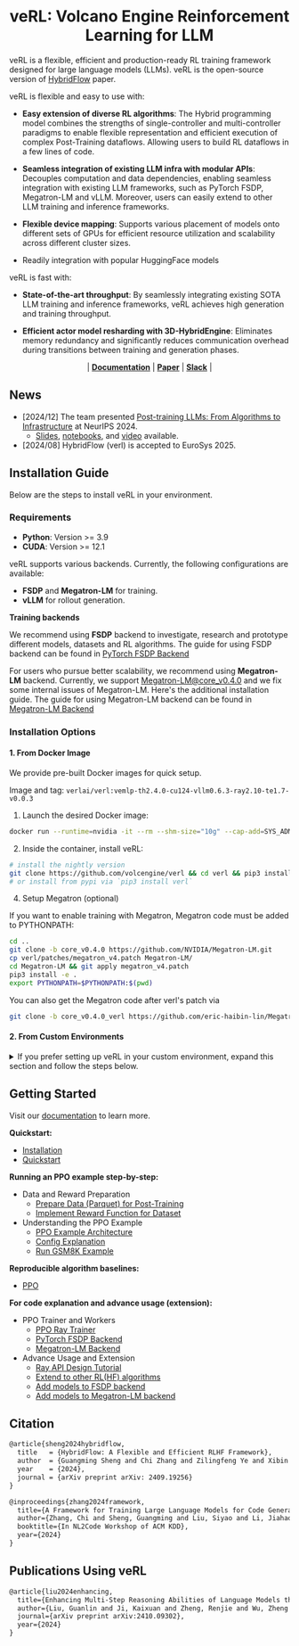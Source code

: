 <h1 style="text-align: center;">veRL: Volcano Engine Reinforcement Learning for LLM</h1>

veRL is a flexible, efficient and production-ready RL training framework designed for large language models (LLMs). veRL is the open-source version of [HybridFlow](https://arxiv.org/abs/2409.19256v2) paper.

veRL is flexible and easy to use with:

- **Easy extension of diverse RL algorithms**: The Hybrid programming model combines the strengths of single-controller and multi-controller paradigms to enable flexible representation and efficient execution of complex Post-Training dataflows. Allowing users to build RL dataflows in a few lines of code.

- **Seamless integration of existing LLM infra with modular APIs**: Decouples computation and data dependencies, enabling seamless integration with existing LLM frameworks, such as PyTorch FSDP, Megatron-LM and vLLM. Moreover, users can easily extend to other LLM training and inference frameworks.

- **Flexible device mapping**: Supports various placement of models onto different sets of GPUs for efficient resource utilization and scalability across different cluster sizes.

- Readily integration with popular HuggingFace models


veRL is fast with:

- **State-of-the-art throughput**: By seamlessly integrating existing SOTA LLM training and inference frameworks, veRL achieves high generation and training throughput.

- **Efficient actor model resharding with 3D-HybridEngine**: Eliminates memory redundancy and significantly reduces communication overhead during transitions between training and generation phases.


<p align="center">
| <a href="https://verl.readthedocs.io/en/latest/index.html"><b>Documentation</b></a> | <a href="https://arxiv.org/abs/2409.19256v2"><b>Paper</b></a> | <a href="https://join.slack.com/t/verlgroup/shared_invite/zt-2w5p9o4c3-yy0x2Q56s_VlGLsJ93A6vA"><b>Slack</b></a> | 
<!-- <a href=""><b>Slides</b></a> | -->
</p>

## News

- [2024/12] The team presented <a href="https://neurips.cc/Expo/Conferences/2024/workshop/100677">Post-training LLMs: From Algorithms to Infrastructure</a> at NeurIPS 2024.
  - [Slides](https://github.com/eric-haibin-lin/verl-data/tree/neurips), [notebooks](https://lightning.ai/eric-haibin-lin/studios/verl-neurips~01je0d1benfjb9grmfjxqahvkn?view=public&section=featured), and [video](https://neurips.cc/Expo/Conferences/2024/workshop/100677) available.
- [2024/08] HybridFlow (verl) is accepted to EuroSys 2025.

## Installation Guide

Below are the steps to install veRL in your environment.

### Requirements
- **Python**: Version >= 3.9
- **CUDA**: Version >= 12.1

veRL supports various backends. Currently, the following configurations are available:
- **FSDP** and **Megatron-LM** for training.
- **vLLM** for rollout generation.

**Training backends**

We recommend using **FSDP** backend to investigate, research and prototype different models, datasets and RL algorithms. The guide for using FSDP backend can be found in [PyTorch FSDP Backend](https://verl.readthedocs.io/en/latest/workers/fsdp_workers.html)

For users who pursue better scalability, we recommend using **Megatron-LM** backend. Currently, we support Megatron-LM@core_v0.4.0 and we fix some internal issues of Megatron-LM. Here's the additional installation guide. The guide for using Megatron-LM backend can be found in [Megatron-LM Backend](https://verl.readthedocs.io/en/latest/workers/megatron_workers.html)

### Installation Options

#### 1. From Docker Image

We provide pre-built Docker images for quick setup.

Image and tag: `verlai/verl:vemlp-th2.4.0-cu124-vllm0.6.3-ray2.10-te1.7-v0.0.3`

1. Launch the desired Docker image:

```bash
docker run --runtime=nvidia -it --rm --shm-size="10g" --cap-add=SYS_ADMIN -v <image:tag> 
```

2.	Inside the container, install veRL:

```bash
# install the nightly version
git clone https://github.com/volcengine/verl && cd verl && pip3 install -e .
# or install from pypi via `pip3 install verl`
```

4. Setup Megatron (optional)

If you want to enable training with Megatron, Megatron code must be added to PYTHONPATH:

```bash
cd ..
git clone -b core_v0.4.0 https://github.com/NVIDIA/Megatron-LM.git
cp verl/patches/megatron_v4.patch Megatron-LM/
cd Megatron-LM && git apply megatron_v4.patch
pip3 install -e .
export PYTHONPATH=$PYTHONPATH:$(pwd)
```

You can also get the Megatron code after verl's patch via
```bash
git clone -b core_v0.4.0_verl https://github.com/eric-haibin-lin/Megatron-LM
```

#### 2. From Custom Environments

<details><summary>If you prefer setting up veRL in your custom environment, expand this section and follow the steps below.</summary>

Using **conda** is recommended for managing dependencies.

1. Create a conda environment:

```bash
conda create -n verl python==3.9
conda activate verl
```

2. Install common dependencies (required for all backends)

```bash
# install torch [or you can skip this step and let vllm to install the correct version for you]
pip3 install torch==2.4.0 torchvision==0.19.0 torchaudio==2.4.0 --index-url https://download.pytorch.org/whl/cu121

# install vllm
pip3 install vllm==0.6.3 # or you can install 0.5.4, 0.4.2 and 0.3.1
pip3 install ray

# flash attention 2
pip3 install flash-attn --no-build-isolation
```

3. Install veRL

```bash
# install the nightly version
git clone https://github.com/volcengine/verl && cd verl && pip3 install -e .
# or install from pypi via `pip3 install verl`
```

4. Setup Megatron (optional)

```bash
# FOR Megatron-LM Backend
# apex
pip3 install -v --disable-pip-version-check --no-cache-dir --no-build-isolation \
         --config-settings "--build-option=--cpp_ext" --config-settings "--build-option=--cuda_ext" \
         git+https://github.com/NVIDIA/apex

# transformer engine
pip3 install git+https://github.com/NVIDIA/TransformerEngine.git@v1.7

# megatron core v0.4.0
cd ..
git clone -b core_v0.4.0 https://github.com/NVIDIA/Megatron-LM.git
cp verl/patches/megatron_v4.patch Megatron-LM/
cd Megatron-LM && git apply megatron_v4.patch
pip3 install -e .
export PYTHONPATH=$PYTHONPATH:$(pwd)
```

</details>

## Getting Started
Visit our [documentation](https://verl.readthedocs.io/en/latest/index.html) to learn more.

**Quickstart:**
- [Installation](https://verl.readthedocs.io/en/latest/preparation/install.html)
- [Quickstart](https://verl.readthedocs.io/en/latest/start/quickstart.html)

**Running an PPO example step-by-step:**
- Data and Reward Preparation
  - [Prepare Data (Parquet) for Post-Training](https://verl.readthedocs.io/en/latest/preparation/prepare_data.html)
  - [Implement Reward Function for Dataset](https://verl.readthedocs.io/en/latest/preparation/reward_function.html)
- Understanding the PPO Example
  - [PPO Example Architecture](https://verl.readthedocs.io/en/latest/examples/ppo_code_architecture.html)
  - [Config Explanation](https://verl.readthedocs.io/en/latest/examples/config.html)
  - [Run GSM8K Example](https://verl.readthedocs.io/en/latest/examples/gsm8k_example.html)

**Reproducible algorithm baselines:**
- [PPO](https://verl.readthedocs.io/en/latest/experiment/ppo.html)

**For code explanation and advance usage (extension):**
- PPO Trainer and Workers
  - [PPO Ray Trainer](https://verl.readthedocs.io/en/latest/workers/ray_trainer.html)
  - [PyTorch FSDP Backend](https://verl.readthedocs.io/en/latest/workers/fsdp_workers.html)
  - [Megatron-LM Backend](https://verl.readthedocs.io/en/latest/index.html)
- Advance Usage and Extension
  - [Ray API Design Tutorial](https://verl.readthedocs.io/en/latest/advance/placement.html)
  - [Extend to other RL(HF) algorithms](https://verl.readthedocs.io/en/latest/advance/dpo_extension.html)
  - [Add models to FSDP backend](https://verl.readthedocs.io/en/latest/advance/fsdp_extension.html)
  - [Add models to Megatron-LM backend](https://verl.readthedocs.io/en/latest/advance/megatron_extension.html)


## Citation

```tex
@article{sheng2024hybridflow,
  title   = {HybridFlow: A Flexible and Efficient RLHF Framework},
  author  = {Guangming Sheng and Chi Zhang and Zilingfeng Ye and Xibin Wu and Wang Zhang and Ru Zhang and Yanghua Peng and Haibin Lin and Chuan Wu},
  year    = {2024},
  journal = {arXiv preprint arXiv: 2409.19256}
}

@inproceedings{zhang2024framework,
  title={A Framework for Training Large Language Models for Code Generation via Proximal Policy Optimization},
  author={Zhang, Chi and Sheng, Guangming and Liu, Siyao and Li, Jiahao and Feng, Ziyuan and Liu, Zherui and Liu, Xin and Jia, Xiaoying and Peng, Yanghua and Lin, Haibin and Wu, Chuan},
  booktitle={In NL2Code Workshop of ACM KDD},
  year={2024}
}
```

## Publications Using veRL

```tex
@article{liu2024enhancing,
  title={Enhancing Multi-Step Reasoning Abilities of Language Models through Direct Q-Function Optimization},
  author={Liu, Guanlin and Ji, Kaixuan and Zheng, Renjie and Wu, Zheng and Dun, Chen and Gu, Quanquan and Yan, Lin},
  journal={arXiv preprint arXiv:2410.09302},
  year={2024}
}
```
